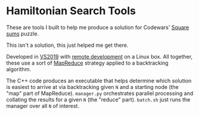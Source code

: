 # Hamiltonian Search Tools

These are tools I built to help me produce a solution for Codewars' 
[Square sums](https://www.codewars.com/kata/square-sums) puzzle.

This isn't a solution, this just helped me get there.

Developed in [VS2019](https://visualstudio.microsoft.com/vs/) with 
[remote development](https://code.visualstudio.com/docs/remote/remote-overview) 
on a Linux box. All together, these use a sort of 
[MapReduce](https://wikipedia.org/wiki/MapReduce) strategy applied to a 
backtracking algorithm.

The C++ code produces an executable that helps determine which solution is 
easiest to arrive at via backtracking given `N` and a starting node (the 
"map" part of MapReduce). `manager.py` orchestrates parallel processing 
and collating the results for a given `N` (the "reduce" part). `batch.sh` 
just runs the manager over all `N` of interest.
